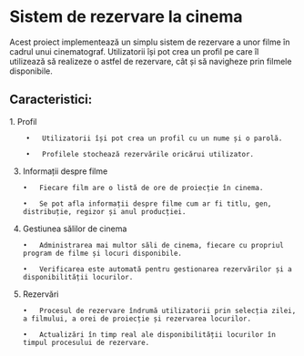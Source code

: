 <h1>Sistem de rezervare la cinema</h1>

Acest proiect implementează un simplu sistem de rezervare a unor filme în cadrul unui cinematograf. Utilizatorii își pot crea un profil pe care îl utilizează să realizeze o astfel de rezervare, cât și să navigheze prin filmele disponibile.

<h2>Caracteristici:</h2>
1.	Profil
   
        •	Utilizatorii își pot crea un profil cu un nume și o parolă.
  	
        •	Profilele stochează rezervările oricărui utilizator.

3.	Informații despre filme

        •	Fiecare film are o listă de ore de proiecție în cinema.

        •	Se pot afla informații despre filme cum ar fi titlu, gen, distribuție, regizor și anul producției.

4.	Gestiunea sălilor de cinema

        •	Administrarea mai multor săli de cinema, fiecare cu propriul program de filme și locuri disponibile.
  	
        •	Verificarea este automată pentru gestionarea rezervărilor și a disponibilității locurilor. 

6.	Rezervări

        •	Procesul de rezervare îndrumă utilizatorii prin selecția zilei, a filmului, a orei de proiecție și rezervarea locurilor.
  	
        •	Actualizări în timp real ale disponibilității locurilor în timpul procesului de rezervare.

